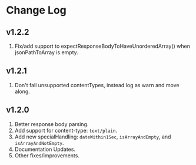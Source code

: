 # Change Log

## v1.2.2
1. Fix/add support to expectResponseBodyToHaveUnorderedArray() when jsonPathToArray is
 empty.

## v1.2.1
1. Don't fail unsupported contentTypes, instead log as warn and move along.

## v1.2.0
1. Better response body parsing.
2. Add support for content-type: `text/plain`.
3. Add new specialHandling: `dateWithin1Sec`, `isArrayAndEmpty`, and `isArrayAndNotEmpty`.
4. Documentation Updates.
5. Other fixes/improvements.